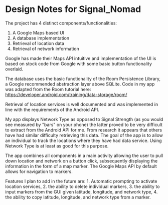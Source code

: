 # Design Notes for Signal_Nomad

The project has 4 distinct components/functionalities:
1. A Google Maps based UI
2. A database implementation
3. Retrieval of location data
4. Retrieval of network information

Google has made their Maps API intuitive and implementation of the UI is based on stock code from Google with some basic button functionality overlaid.

The database uses the basic functionality of the Room Persistence Library, a Google recommended abstraction layer above SQLite. Code in my app was adapted from the Room tutorial here: https://developer.android.com/training/data-storage/room/

Retrieval of location services is well documented and was implemented in line with the requirements of the Android API. 

My app displays Network Type as opposed to Signal Strength (as you would see measured by "bars" on your phone) the latter proved to be very difficult to extract from the Android API for me. From research it appears that others have had similar difficulty retrieving this data. The goal of the app is to allow an individual to track the locations where they have had data service. Using Network Type is at least as good for this purpose.

The app combines all components in a main activity allowing the user to pull down location and network on a button click, subsequently displaying the information in the form of a map marker. The Google Maps API by default allows for navigation to markers.

Features I plan to add in the future are: 1. Automatic prompting to activate location services, 2. the ability to delete individual markers, 3. the ability to input markers from the GUI given latitude, longitude, and network type, 4. the ability to copy latitude, longitude, and network type from a marker.
